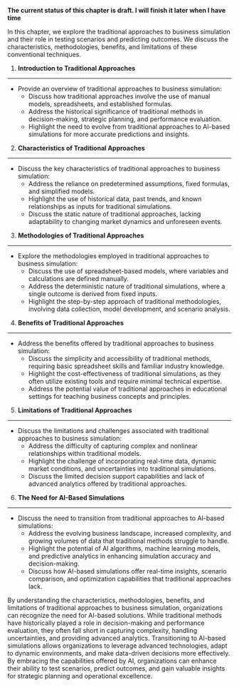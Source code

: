 **The current status of this chapter is draft. I will finish it later when I have time**

In this chapter, we explore the traditional approaches to business simulation and their role in testing scenarios and predicting outcomes. We discuss the characteristics, methodologies, benefits, and limitations of these conventional techniques.

1. **Introduction to Traditional Approaches**
---------------------------------------------

* Provide an overview of traditional approaches to business simulation:
  * Discuss how traditional approaches involve the use of manual models, spreadsheets, and established formulas.
  * Address the historical significance of traditional methods in decision-making, strategic planning, and performance evaluation.
  * Highlight the need to evolve from traditional approaches to AI-based simulations for more accurate predictions and insights.

2. **Characteristics of Traditional Approaches**
------------------------------------------------

* Discuss the key characteristics of traditional approaches to business simulation:
  * Address the reliance on predetermined assumptions, fixed formulas, and simplified models.
  * Highlight the use of historical data, past trends, and known relationships as inputs for traditional simulations.
  * Discuss the static nature of traditional approaches, lacking adaptability to changing market dynamics and unforeseen events.

3. **Methodologies of Traditional Approaches**
----------------------------------------------

* Explore the methodologies employed in traditional approaches to business simulation:
  * Discuss the use of spreadsheet-based models, where variables and calculations are defined manually.
  * Address the deterministic nature of traditional simulations, where a single outcome is derived from fixed inputs.
  * Highlight the step-by-step approach of traditional methodologies, involving data collection, model development, and scenario analysis.

4. **Benefits of Traditional Approaches**
-----------------------------------------

* Address the benefits offered by traditional approaches to business simulation:
  * Discuss the simplicity and accessibility of traditional methods, requiring basic spreadsheet skills and familiar industry knowledge.
  * Highlight the cost-effectiveness of traditional simulations, as they often utilize existing tools and require minimal technical expertise.
  * Address the potential value of traditional approaches in educational settings for teaching business concepts and principles.

5. **Limitations of Traditional Approaches**
--------------------------------------------

* Discuss the limitations and challenges associated with traditional approaches to business simulation:
  * Address the difficulty of capturing complex and nonlinear relationships within traditional models.
  * Highlight the challenge of incorporating real-time data, dynamic market conditions, and uncertainties into traditional simulations.
  * Discuss the limited decision support capabilities and lack of advanced analytics offered by traditional approaches.

6. **The Need for AI-Based Simulations**
----------------------------------------

* Discuss the need to transition from traditional approaches to AI-based simulations:
  * Address the evolving business landscape, increased complexity, and growing volumes of data that traditional methods struggle to handle.
  * Highlight the potential of AI algorithms, machine learning models, and predictive analytics in enhancing simulation accuracy and decision-making.
  * Discuss how AI-based simulations offer real-time insights, scenario comparison, and optimization capabilities that traditional approaches lack.

By understanding the characteristics, methodologies, benefits, and limitations of traditional approaches to business simulation, organizations can recognize the need for AI-based solutions. While traditional methods have historically played a role in decision-making and performance evaluation, they often fall short in capturing complexity, handling uncertainties, and providing advanced analytics. Transitioning to AI-based simulations allows organizations to leverage advanced technologies, adapt to dynamic environments, and make data-driven decisions more effectively. By embracing the capabilities offered by AI, organizations can enhance their ability to test scenarios, predict outcomes, and gain valuable insights for strategic planning and operational excellence.
